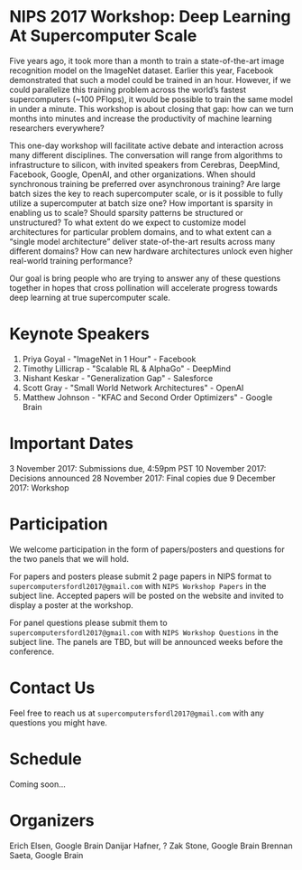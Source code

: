 # NIPS 2017 Workshop: Deep Learning At Supercomputer Scale

Five years ago, it took more than a month to train a state-of-the-art image recognition model on the ImageNet dataset. Earlier this year, Facebook demonstrated that such a model could be trained in an hour. However, if we could parallelize this training problem across the world’s fastest supercomputers (~100 PFlops), it would be possible to train the same model in under a minute. This workshop is about closing that gap: how can we turn months into minutes and increase the productivity of machine learning researchers everywhere?

This one-day workshop will facilitate active debate and interaction across many different disciplines. The conversation will range from algorithms to infrastructure to silicon, with invited speakers from Cerebras, DeepMind, Facebook, Google, OpenAI, and other organizations. When should synchronous training be preferred over asynchronous training? Are large batch sizes the key to reach supercomputer scale, or is it possible to fully utilize a supercomputer at batch size one? How important is sparsity in enabling us to scale? Should sparsity patterns be structured or unstructured? To what extent do we expect to customize model architectures for particular problem domains, and to what extent can a “single model architecture” deliver state-of-the-art results across many different domains? How can new hardware architectures unlock even higher real-world training performance?

Our goal is bring people who are trying to answer any of these questions together in hopes that cross pollination will accelerate progress towards deep learning at true supercomputer scale.

# Keynote Speakers

1. Priya Goyal - "ImageNet in 1 Hour" - Facebook
2. Timothy Lillicrap - "Scalable RL & AlphaGo" - DeepMind
3. Nishant Keskar - "Generalization Gap" - Salesforce
4. Scott Gray - "Small World Network Architectures" - OpenAI
5. Matthew Johnson - "KFAC and Second Order Optimizers" - Google Brain

# Important Dates

3 November 2017: Submissions due, 4:59pm PST
10 November 2017: Decisions announced
28 November 2017: Final copies due
9 December 2017: Workshop

# Participation

We welcome participation in the form of papers/posters and questions for the two panels that we will hold.  

For papers and posters please submit 2 page papers in NIPS format to `supercomputersfordl2017@gmail.com` with `NIPS Workshop Papers` in the subject line.  Accepted papers will be posted on the website and invited to display a poster at the workshop.

For panel questions please submit them to `supercomputersfordl2017@gmail.com` with `NIPS Workshop Questions` in the subject line.  The panels are TBD, but will be announced weeks before the conference.

# Contact Us

Feel free to reach us at `supercomputersfordl2017@gmail.com` with any questions you might have.

# Schedule
Coming soon...

# Organizers
Erich Elsen, Google Brain
Danijar Hafner, ?
Zak Stone, Google Brain
Brennan Saeta, Google Brain
